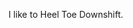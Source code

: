 I like to Heel Toe Downshift.


<!---
![snake gif](https://github.com/HauseMasterz/HauseMasterZ/blob/output/github-contribution-grid-snake.svg)
HauseMasterZ/HauseMasterZ is a ✨ special ✨ repository because its `README.md` (this file) appears on your GitHub profile.
You can click the Preview link to take a look at your changes.
--->
